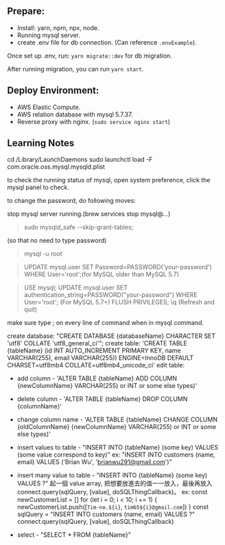 ## Prepare:


- Install: yarn, npm, npx, node.
- Running mysql server.
- create .env file for db connection. (Can reference `.envExample`).

Once set up .env, run: `yarn migrate::dev` for db migration.

After running migration, you can run `yarn start`.



## Deploy Environment:

- AWS Elastic Compute.
- AWS relation database with mysql 5.7.37.
- Reverse proxy with nginx. (`sudo service nginx start`)

## Learning Notes

<!-- 筆記 -->

<!-- 啟動 mysql with command line -->
cd /Library/LaunchDaemons
sudo launchctl load -F com.oracle.oss.mysql.mysqld.plist

to check the running status of mysql, open system preference, click the mysql panel to check.

to change the password, do following moves:

stop mysql server running.(brew services stop mysql@...)

> sudo mysqld_safe --skip-grant-tables;

(so that no need to type password)

> mysql -u root

> UPDATE mysql.user SET Password=PASSWORD('your-password') WHERE User='root';(for MySQL older than MySQL 5.7)

> USE mysql;
> UPDATE mysql.user SET authentication_string=PASSWORD("your-password") WHERE User='root'; (For MySQL 5.7+)
> FLUSH PRIVILEGES;
> \q
> (Refresh and quit)



make sure type ; on every line of command when in mysql command.

create database:
"CREATE DATABASE {databaseName} CHARACTER SET 'utf8' COLLATE 'utf8_general_ci'";
create table:
'CREATE TABLE {tableName} (id INT AUTO_INCREMENT PRIMARY KEY, name VARCHAR(255), email VARCHAR(255)) ENGINE=InnoDB DEFAULT CHARSET=utf8mb4 COLLATE=utf8mb4_unicode_ci'
edit table:
- add column -
'ALTER TABLE {tableName} ADD COLUMN {newColumnName} VARCHAR(255) or INT or some else types)'
- delete column -
'ALTER TABLE {tableName} DROP COLUMN {columnName}'
- change column name -
'ALTER TABLE {tableName} CHANGE COLUMN {oldColumnName} {newColumnName} VARCHAR(255) or INT or some else types)'

- insert values to table -
"INSERT INTO {tableName} (some key) VALUES (some value correspond to key)"
ex: "INSERT INTO customers (name, email) VALUES ('Brian Wu', 'brianwu291@gmail.com')"
- insert many value to table -
"INSERT INTO {tableName} (some key) VALUES ?"
起一個 value array, 把想要放進去的值一一放入，最後再放入 connect.query(sqlQuery, [value], doSQLThingCallback)。
ex:
const newCustomerList = []
for (let i = 0; i < 10; i += 1) {
  newCustomerList.push([`Tim-no.${i}`, `tim65${i}@gmail.com`])
}
const sqlQuery = "INSERT INTO customers (name, email) VALUES ?"
connect.query(sqlQuery, [value], doSQLThingCallback)

- select -
"SELECT * FROM {tableName}"

